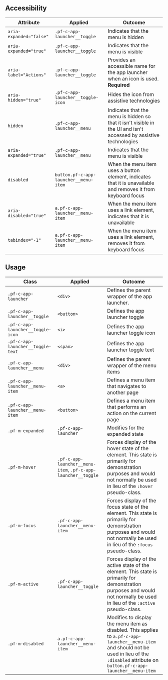 ## Accessibility

| Attribute | Applied | Outcome |
| -- | -- | -- |
| `aria-expanded="false"` | `.pf-c-app-launcher__toggle` |  Indicates that the menu is hidden |
| `aria-expanded="true"` | `.pf-c-app-launcher__toggle` |  Indicates that the menu is visible |
| `aria-label="Actions"` | `.pf-c-app-launcher__toggle` | Provides an accessible name for the app launcher when an icon is used. **Required** |
| `aria-hidden="true"` | `.pf-c-app-launcher__toggle-icon` | Hides the icon from assistive technologies |
| `hidden` | `.pf-c-app-launcher__menu` | Indicates that the menu is hidden so that it isn't visible in the UI and isn't accessed by assistive technologies |
| `aria-expanded="true"` | `.pf-c-app-launcher__menu` | Indicates that the menu is visible |
| `disabled` | `button.pf-c-app-launcher__menu-item` | When the menu item uses a button element, indicates that it is unavailable and removes it from keyboard focus |
| `aria-disabled="true"` | `a.pf-c-app-launcher__menu-item` | When the menu item uses a link element, indicates that it is unavailable |
| `tabindex="-1"` | `a.pf-c-app-launcher__menu-item` | When the menu item uses a link element, removes it from keyboard focus |

## Usage

| Class | Applied | Outcome |
| -- | -- | -- |
| `.pf-c-app-launcher` | `<div>` | Defines the parent wrapper of the app launcher. |
| `.pf-c-app-launcher__toggle` | `<button>` | Defines the app launcher toggle |
| `.pf-c-app-launcher__toggle-icon` | `<i>` | Defines the app launcher toggle icon |
| `.pf-c-app-launcher__toggle-text` | `<span>` | Defines the app launcher toggle text |
| `.pf-c-app-launcher__menu` | `<div>` | Defines the parent wrapper of the menu items |
| `.pf-c-app-launcher__menu-item` | `<a>` | Defines a menu item that navigates to another page |
| `.pf-c-app-launcher__menu-item` | `<button>` | Defines a menu item that performs an action on the current page |
| `.pf-m-expanded` | `.pf-c-app-launcher` | Modifies for the expanded state |
| `.pf-m-hover` | `.pf-c-app-launcher__menu-item`, `.pf-c-app-launcher__toggle` | Forces display of the hover state of the element. This state is primarily for demonstration purposes and would not normally be used in lieu of the `:hover` pseudo-class. |
| `.pf-m-focus` | `.pf-c-app-launcher__menu-item` | Forces display of the focus state of the element. This state is primarily for demonstration purposes and would not normally be used in lieu of the `:focus` pseudo-class. |
| `.pf-m-active` | `.pf-c-app-launcher__toggle` | Forces display of the active state of the element. This state is primarily for demonstration purposes and would not normally be used in lieu of the `:active` pseudo-class. |
| `.pf-m-disabled` | `a.pf-c-app-launcher__menu-item` | Modifies to display the menu item as disabled. This applies to `a.pf-c-app-launcher__menu-item` and should not be used in lieu of the `:disabled` attribute on `button.pf-c-app-launcher__menu-item`|
